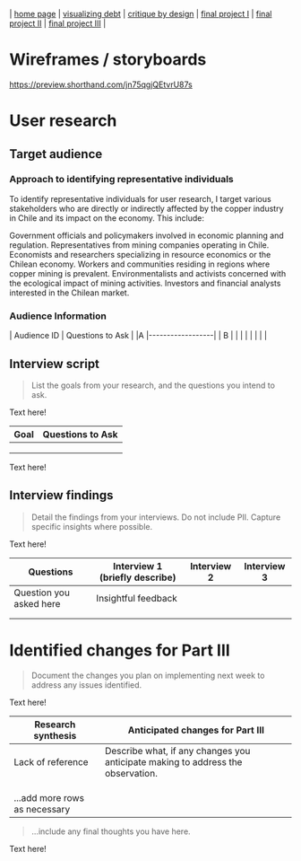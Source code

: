 | [home page](https://tinazhang1219.github.io/Tina-Zhang-Portfolio/) | [visualizing debt](visualizing-government-debt.md) | [critique by design](critique-by-design.md) | [final project I](final-project-part-one.md) | [final project II](final-project-part-two.md) | [final project III](final-project-part-three.md) |

# Wireframes / storyboards
https://preview.shorthand.com/jn75qgjQEtvrU87s

# User research 

## Target audience
### Approach to identifying representative individuals
To identify representative individuals for user research, I target various stakeholders who are directly or indirectly affected by the copper industry in Chile and its impact on the economy. This include:

Government officials and policymakers involved in economic planning and regulation.
Representatives from mining companies operating in Chile.
Economists and researchers specializing in resource economics or the Chilean economy.
Workers and communities residing in regions where copper mining is prevalent.
Environmentalists and activists concerned with the ecological impact of mining activities.
Investors and financial analysts interested in the Chilean market.

### Audience Information
| Audience ID | Questions to Ask |
|A      |------------------|
|  B    |                  |
|      |                  |
|      |                  | 


## Interview script
> List the goals from your research, and the questions you intend to ask. 

Text here!

| Goal | Questions to Ask |
|------|------------------|
|      |                  |
|      |                  |
|      |                  |


Text here!

## Interview findings
> Detail the findings from your interviews.  Do not include PII.  Capture specific insights where possible.

Text here!

| Questions               | Interview 1 (briefly describe) | Interview 2 | Interview 3 |
|-------------------------|--------------------------------|-------------|-------------|
| Question you asked here | Insightful feedback            |             |             |
|                         |                                |             |             |
|                         |                                |             |             |


# Identified changes for Part III
> Document the changes you plan on implementing next week to address any issues identified.  

Text here!

| Research synthesis                       | Anticipated changes for Part III                                                |
|------------------------------------------|---------------------------------------------------------------------------------|
| Lack of reference | Describe what, if any changes you anticipate making to address the observation. |
|                                          |                                                                                 |
|                                          |                                                                                 |
|                                          |                                                                                 |
| ...add more rows as necessary            |                                                                                 |

> ...include any final thoughts you have here. 

Text here!
